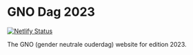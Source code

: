 # GNO Dag 2023
[![Netlify Status](https://api.netlify.com/api/v1/badges/9eb01045-ccf2-4472-be75-12bf05808658/deploy-status)](https://app.netlify.com/sites/gno-dag-2023/deploys)

The GNO (gender neutrale ouderdag) website for edition 2023.
